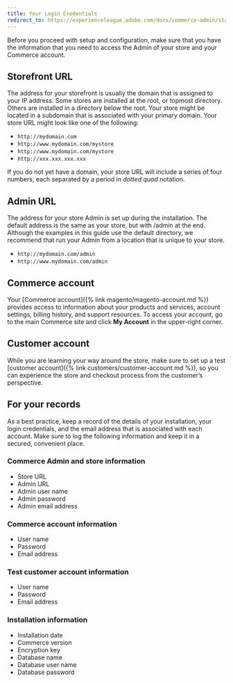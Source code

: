 ```yaml
---
title: Your Login Credentials
redirect_to: https://experienceleague.adobe.com/docs/commerce-admin/start/login-urls.html
---
```


Before you proceed with setup and configuration, make sure that you have the information that you need to access the Admin of your store and your Commerce account.

## Storefront URL

The address for your storefront is usually the domain that is assigned to your IP address. Some stores are installed at the root, or topmost directory. Others are installed in a directory below the root. Your store might be located in a subdomain that is associated with your primary domain. Your store URL might look like one of the following:

- `http://mydomain.com`
- `http://www.mydomain.com/mystore`
- `http://www.mydomain.com/mystore`
- `http://xxx.xxx.xxx.xxx`

If you do not yet have a domain, your store URL will include a series of four numbers, each separated by a period in _dotted quad_ notation.

## Admin URL

The address for your store Admin is set up during the installation. The default address is the same as your store, but with /admin at the end. Although the examples in this guide use the default directory, we recommend that run your Admin from a location that is unique to your store.

- `http://mydomain.com/admin`
- `http://www.mydomain.com/admin`

## Commerce account

Your [Commerce account]({% link magento/magento-account.md %}) provides access to information about your products and services, account settings, billing history, and support resources. To access your account, go to the main Commerce site and click **My Account** in the upper-right corner.

## Customer account

While you are learning your way around the store, make sure to set up a test [customer account]({% link customers/customer-account.md %}), so you can experience the store and checkout process from the customer’s perspective.

## For your records

As a best practice, keep a record of the details of your installation, your login credentials, and the email address that is associated with each account. Make sure to log the following information and keep it in a secured, convenient place.

### Commerce Admin and store information

- Store URL
- Admin URL
- Admin user name
- Admin password
- Admin email address

### Commerce account information

- User name
- Password
- Email address

### Test customer account information

- User name
- Password
- Email address

### Installation information

- Installation date
- Commerce version
- Encryption key
- Database name
- Database user name
- Database password
